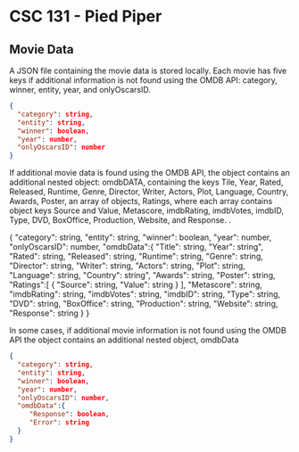 # CSC 131 - Pied Piper

## Movie Data

A JSON file containing the movie data is stored locally. 
Each movie has five keys if additional information is not found using the OMDB API: category, winner, entity, year, and onlyOscarsID.

```json
{
  "category": string,
  "entity": string,
  "winner": boolean,
  "year": number,
  "onlyOscarsID": number
}
```

If additional movie data is found using the OMDB API, the object contains an additional nested object: omdbDATA, containing the keys Tile, Year, Rated, Released, Runtime, Genre, Director, Writer, Actors, Plot, Language, Country, Awards, Poster, an array of objects, Ratings, where each array contains object keys Source and Value, Metascore, imdbRating, imdbVotes, imdbID, Type, DVD, BoxOffice, Production, Website, and Response.   .

{
  "category": string,
  "entity": string,
  "winner": boolean,
  "year": number,
  "onlyOscarsID": number,
  "omdbData":{
      "Title": string,
      "Year": string",
      "Rated": string,
      "Released": string,
      "Runtime": string,
      "Genre": string,
      "Director": string,
      "Writer": string,
      "Actors": string,
      "Plot": string,
      "Language": string,
      "Country": string",
      "Awards": string,
      "Poster": string,
      "Ratings":[
         {
            "Source": string,
            "Value": string
         }
      ],
      "Metascore": string,
      "imdbRating": string,
      "imdbVotes": string,
      "imdbID": string,
      "Type": string,
      "DVD": string,
      "BoxOffice": string,
      "Production": string,
      "Website": string,
      "Response": string
   }
}

In some cases, if additional movie information is not found using the OMDB API the object contains an additional nested object, omdbData

```json
{
  "category": string,
  "entity": string,
  "winner": boolean,
  "year": number,
  "onlyOscarsID": number,
  "omdbData":{
     "Response": boolean,
     "Error": string
  }
}
```
